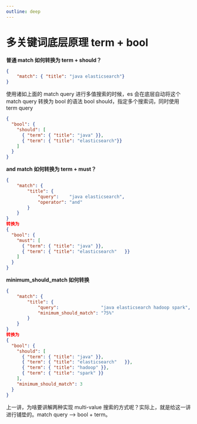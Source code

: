 ```yaml
---
outline: deep
---
```

# 多关键词底层原理 term + bool

**普通 match 如何转换为 term + should？**

```json
{
    "match": { "title": "java elasticsearch"}
}
```

使用诸如上面的 match query 进行多值搜索的时候，es 会在底层自动将这个 match query 转换为 bool 的语法
bool should，指定多个搜索词，同时使用 term query

```json
{
  "bool": {
    "should": [
      { "term": { "title": "java" }},
      { "term": { "title": "elasticsearch"}}
    ]
  }
}
```

**and match 如何转换为 term + must？**

```json
{
    "match": {
        "title": {
            "query":    "java elasticsearch",
            "operator": "and"
        }
    }
}
转换为
{
  "bool": {
    "must": [
      { "term": { "title": "java" }},
      { "term": { "title": "elasticsearch"   }}
    ]
  }
}
```

**minimum_should_match 如何转换**

```json
{
    "match": {
        "title": {
            "query":                "java elasticsearch hadoop spark",
            "minimum_should_match": "75%"
        }
    }
}
转换为
{
  "bool": {
    "should": [
      { "term": { "title": "java" }},
      { "term": { "title": "elasticsearch"   }},
      { "term": { "title": "hadoop" }},
      { "term": { "title": "spark" }}
    ],
    "minimum_should_match": 3
  }
}
```

上一讲，为啥要讲解两种实现 multi-value 搜索的方式呢？实际上，就是给这一讲进行铺垫的。match query --> bool + term。
